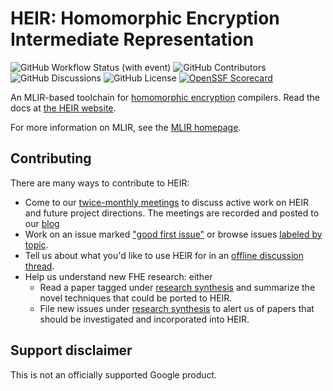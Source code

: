 # HEIR: Homomorphic Encryption Intermediate Representation

![GitHub Workflow Status (with event)](https://img.shields.io/github/actions/workflow/status/google/heir/build_and_test.yml)
![GitHub Contributors](https://img.shields.io/github/contributors/google/heir)
![GitHub Discussions](https://img.shields.io/github/discussions/google/heir)
![GitHub License](https://img.shields.io/github/license/google/heir)
[![OpenSSF Scorecard](https://api.securityscorecards.dev/projects/github.com/google/heir/badge)](https://securityscorecards.dev/viewer/?uri=github.com/google/heir)

An MLIR-based toolchain for
[homomorphic encryption](https://en.wikipedia.org/wiki/Homomorphic_encryption)
compilers. Read the docs at [the HEIR website](https://heir.dev).

For more information on MLIR, see the [MLIR homepage](https://mlir.llvm.org/).

## Contributing

There are many ways to contribute to HEIR:

-   Come to our [twice-monthly meetings](https://heir.dev/community/) to discuss
    active work on HEIR and future project directions. The meetings are recorded
    and posted to our [blog](https://heir.dev/blog/)
-   Work on an issue marked
    ["good first issue"](https://github.com/google/heir/issues?q=is%3Aopen+is%3Aissue+label%3A%22good+first+issue%22)
    or browse issues [labeled by topic](https://github.com/google/heir/labels).
-   Tell us about what you'd like to use HEIR for in an
    [offline discussion thread](https://github.com/google/heir/discussions).
-   Help us understand new FHE research: either
    -   Read a paper tagged under
        [research synthesis](https://github.com/google/heir/labels/research%20synthesis)
        and summarize the novel techniques that could be ported to HEIR.
    -   File new issues under
        [research synthesis](https://github.com/google/heir/labels/research%20synthesis)
        to alert us of papers that should be investigated and incorporated into
        HEIR.

## Support disclaimer

This is not an officially supported Google product.
